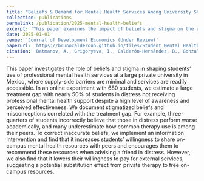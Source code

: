 ```yaml
---
title: "Beliefs & Demand for Mental Health Services Among University Students"
collection: publications
permalink: /publication/2025-mental-health-beliefs
excerpt: 'This paper examines the impact of beliefs and stigma on the use of mental health services among university students in Mexico.'
date: 2025-01-01
venue: 'Journal of Development Economics (Under Review)'
paperurl: 'https://brunocalderonh.github.io/files/Student_Mental_Health.pdf'
citation: 'Batmanov, A., Grigoryeva, I., Calderón-Hernández, B., Gonzalez-Tellez, R., & Guardiola, A. (2025). &quot;Beliefs & Demand for Mental Health Services Among University Students.&quot; Journal of Development Economics. (Submitted).'
---
```


This paper investigates the role of beliefs and stigma in shaping students’ use of professional mental health services at a large private university in Mexico, where supply-side barriers are minimal and services are readily accessible. In an online experiment with 680 students, we estimate a large treatment gap with nearly 50% of students in distress not receiving professional mental health support despite a high level of awareness and perceived effectiveness. We document stigmatized beliefs and misconceptions correlated with the treatment gap. For example, three-quarters of students incorrectly believe that those in distress perform worse academically, and many underestimate how common therapy use is among their peers. To correct inaccurate beliefs, we implement an information intervention and find that it increases students’ willingness to share on-campus mental health resources with peers and encourages them to recommend these resources when advising a friend in distress. However, we also find that it lowers their willingness to pay for external services, suggesting a potential substitution effect from private therapy to free on-campus resources.


